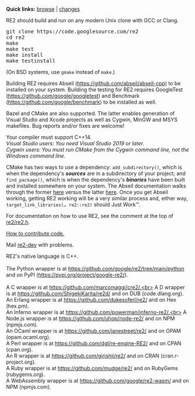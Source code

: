 <b>Quick links:</b> <a href='https://github.com/google/re2'>browse</a> | <a href='https://github.com/google/re2/commits/main'>changes</a>

RE2 should build and run on any modern Unix clone with GCC or Clang.

<pre>
git clone https://code.googlesource.com/re2
cd re2
make
make test
make install
make testinstall
</pre>
(On BSD systems, use `gmake` instead of `make`.)

Building RE2 requires Abseil (https://github.com/abseil/abseil-cpp) to be installed on your system. Building the testing for RE2 requires GoogleTest (https://github.com/google/googletest) and Benchmark (https://github.com/google/benchmark) to be installed as well.

Bazel and CMake are also supported. The latter enables generation of Visual Studio and Xcode projects as well as Cygwin, MinGW and MSYS makefiles. Bug reports and/or fixes are welcome!

Your compiler must support C++14.<br>
_Visual Studio users: You need Visual Studio 2019 or later._<br>
_Cygwin users: You must run CMake from the Cygwin command line, not the Windows command line._<br>

CMake has two ways to use a dependency: `add_subdirectory()`, which is when the dependency's **_sources_** are in a subdirectory of your project; and `find_package()`, which is when the dependency's **_binaries_** have been built and installed somewhere on your system. The Abseil documentation walks through the former [here](https://abseil.io/docs/cpp/quickstart-cmake) versus the latter [here](https://abseil.io/docs/cpp/tools/cmake-installs). Once you get Abseil working, getting RE2 working will be a very similar process and, either way, `target_link_libraries(… re2::re2)` should Just Work™.

For documentation on how to use RE2, see the comment at the top of <a href='https://github.com/google/re2/blob/main/re2/re2.h'>re2/re2.h</a>.

[How to contribute code.](Contribute)

Mail [re2-dev](https://groups.google.com/group/re2-dev) with problems.

RE2's native language is C++.<br>
<br>
The Python wrapper is at https://github.com/google/re2/tree/main/python<br>
and on PyPI (https://pypi.org/project/google-re2/).<br>
<br>
A C wrapper is at https://github.com/marcomaggi/cre2/.<br>
A D wrapper is at https://github.com/ShigekiKarita/re2d/ and on DUB (code.dlang.org).<br>
An Erlang wrapper is at https://github.com/dukesoferl/re2/ and on Hex (hex.pm).<br>
An Inferno wrapper is at https://github.com/powerman/inferno-re2/.<br>
A Node.js wrapper is at https://github.com/uhop/node-re2/ and on NPM (npmjs.com).<br>
An OCaml wrapper is at https://github.com/janestreet/re2/ and on OPAM (opam.ocaml.org).<br>
A Perl wrapper is at https://github.com/dgl/re-engine-RE2/ and on CPAN (cpan.org).<br>
An R wrapper is at https://github.com/girishji/re2/ and on CRAN (cran.r-project.org).<br>
A Ruby wrapper is at https://github.com/mudge/re2/ and on RubyGems (rubygems.org).<br>
A WebAssembly wrapper is at https://github.com/google/re2-wasm/ and on NPM (npmjs.com).<br>
